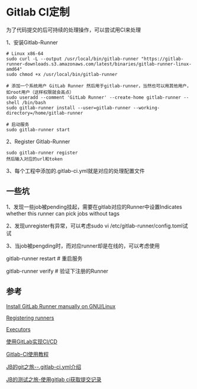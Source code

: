 # Gitlab CI定制

为了代码提交的后可持续的处理操作，可以尝试用CI来处理

1、安装Gitlab-Runner

    # Linux x86-64
    sudo curl -L --output /usr/local/bin/gitlab-runner "https://gitlab-runner-downloads.s3.amazonaws.com/latest/binaries/gitlab-runner-linux-amd64"
    sudo chmod +x /usr/local/bin/gitlab-runner
    
    # 添加一个系统用户 GitLab Runner 然后用于gitlab-runner，当然也可以用其他用户，如root用户（这样权限就会高点）
    sudo useradd --comment 'GitLab Runner' --create-home gitlab-runner --shell /bin/bash
    sudo gitlab-runner install --user=gitlab-runner --working-directory=/home/gitlab-runner
    
    # 启动服务
    sudo gitlab-runner start

2、Register Gitlab-Runner

    sudo gitlab-runner register
    然后输入对应的url和token

3、每个工程中添加的.gitlab-ci.yml就是对应的处理配置文件

## 一些坑

1、发现一些job被pending挂起，需要在gitlab对应的Runner中设置Indicates whether this runner can pick jobs without tags

2、发现unregister有异常，可以考虑sudo vi /etc/gitlab-runner/config.toml试试

3、当job被pengding时，而对应runner却是在线的，可以考虑使用

gitlab-runner restart # 重启服务

gitlab-runner verify # 验证下注册的Runner

## 参考

[Install GitLab Runner manually on GNU/Linux](https://docs.gitlab.com/runner/install/linux-manually.html)

[Registering runners](https://docs.gitlab.com/runner/register/index.html)

[Executors](https://docs.gitlab.com/runner/executors/README.html)

[使用GitLab实现CI/CD](https://zhuanlan.zhihu.com/p/136843588)

[Gitlab-CI使用教程](https://juejin.cn/post/6844904045581172744)

[JB的git之旅--.gitlab-ci.yml介绍](https://juejin.cn/post/6844903633998331918)

[JB的测试之旅-使用gitlab ci获取提交记录](https://blog.csdn.net/weixin_34405354/article/details/87994400)
